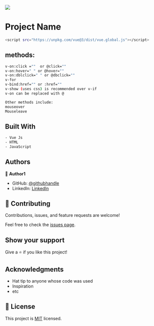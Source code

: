 ![](https://img.shields.io/badge/Microverse-blueviolet)

# Project Name

```sh
<script src="https://unpkg.com/vue@3/dist/vue.global.js"></script>
```
## methods:
```sh
v-on:click =""  or @click=""
v-on:hover=" " or @hover=""
v-on:dblclick=" " or @dbclick=""
v-for
v-bind:href="" or :href=""
v-show (uses css) is recommended over v-if
v-on can be replaced with @

Other methods include:
mouseover
Mouseleave
```


## Built With
```sh
- Vue Js
- HTML
- JavaScript
```

## Authors

👤 **Author1**

- GitHub: [@githubhandle](https://github.com/kiboma2021)
- LinkedIn: [LinkedIn](https://www.linkedin.com/in/ben-kiboma/)

## 🤝 Contributing

Contributions, issues, and feature requests are welcome!

Feel free to check the [issues page](../../issues/).

## Show your support

Give a ⭐️ if you like this project!

## Acknowledgments

- Hat tip to anyone whose code was used
- Inspiration
- etc

## 📝 License

This project is [MIT](./MIT.md) licensed.

